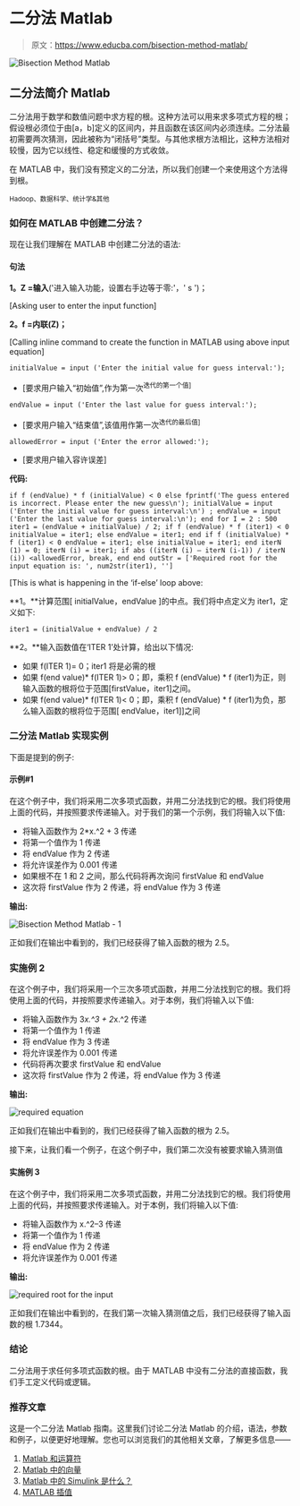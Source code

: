 # 二分法 Matlab

> 原文：<https://www.educba.com/bisection-method-matlab/>

![Bisection Method Matlab](img/29627d3ad3a600b0ed7259ef527c66cf.png)



## 二分法简介 Matlab

二分法用于数学和数值问题中求方程的根。这种方法可以用来求多项式方程的根；假设根必须位于由[a，b]定义的区间内，并且函数在该区间内必须连续。二分法最初需要两次猜测，因此被称为“闭括号”类型。与其他求根方法相比，这种方法相对较慢，因为它以线性、稳定和缓慢的方式收敛。

在 MATLAB 中，我们没有预定义的二分法，所以我们创建一个来使用这个方法得到根。

<small>Hadoop、数据科学、统计学&其他</small>

### 如何在 MATLAB 中创建二分法？

现在让我们理解在 MATLAB 中创建二分法的语法:

#### 句法

**1。Z =输入**('进入输入功能，设置右手边等于零:'，' s ')；

[Asking user to enter the input function]

**2。f =内联(Z)；**

[Calling inline command to create the function in MATLAB using above input equation]

`initialValue = input ('Enter the initial value for guess interval:');`

*   [要求用户输入“初始值”,作为第一次<sup>迭代的第一个值]</sup>

`endValue = input ('Enter the last value for guess interval:');`

*   [要求用户输入“结束值”,该值用作第一次<sup>迭代的最后值]</sup>

`allowedError = input ('Enter the error allowed:');`

*   [要求用户输入容许误差]

**代码:**

`if f (endValue) * f (initialValue) < 0
else
fprintf('The guess entered is incorrect. Please enter the new guess\n');
initialValue = input ('Enter the initial value for guess interval:\n') ;
endValue = input ('Enter the last value for guess interval:\n');
end
for I = 2 : 500
iter1 = (endValue + initialValue) / 2;
if f (endValue) * f (iter1) < 0
initialValue = iter1;
else
endValue = iter1;
end
if f (initialValue) * f (iter1) < 0
endValue = iter1;
else
initialValue = iter1;
end
iterN (1) = 0;
iterN (i) = iter1;
if abs ((iterN (i) – iterN (i-1)) / iterN (i)) <allowedError, break, end
end
outStr = ['Required root for the input equation is: ', num2str(iter1), '']`

[This is what is happening in the ‘if-else’ loop above:

**1。**计算范围[ initialValue，endValue ]的中点。我们将中点定义为 iter1，定义如下:

`iter1 = (initialValue + endValue) / 2`

**2。**输入函数值在‘ITER 1’处计算，给出以下情况:

*   如果 f(ITER 1)= 0；iter1 将是必需的根
*   如果 f(end value)* f(ITER 1)> 0；即，乘积 f (endValue) * f (iter1)为正，则输入函数的根将位于范围[firstValue，iter1]之间。
*   如果 f(end value)* f(ITER 1)< 0；即，乘积 f (endValue) * f (iter1)为负，那么输入函数的根将位于范围[ endValue，iter1]]之间

### 二分法 Matlab 实现实例

下面是提到的例子:

#### 示例#1

在这个例子中，我们将采用二次多项式函数，并用二分法找到它的根。我们将使用上面的代码，并按照要求传递输入。对于我们的第一个示例，我们将输入以下值:

*   将输入函数作为 2*x.^2 + 3 传递
*   将第一个值作为 1 传递
*   将 endValue 作为 2 传递
*   将允许误差作为 0.001 传递
*   如果根不在 1 和 2 之间，那么代码将再次询问 firstValue 和 endValue
*   这次将 firstValue 作为 2 传递，将 endValue 作为 3 传递

**输出:**

![Bisection Method Matlab - 1](img/ad6277d34d7f5cae546e9eb24dab8a2b.png)



正如我们在输出中看到的，我们已经获得了输入函数的根为 2.5。

### 实施例 2

在这个例子中，我们将采用一个三次多项式函数，并用二分法找到它的根。我们将使用上面的代码，并按照要求传递输入。对于本例，我们将输入以下值:

*   将输入函数作为 3*x.^3 + 2*x.^2 传递
*   将第一个值作为 1 传递
*   将 endValue 作为 3 传递
*   将允许误差作为 0.001 传递
*   代码将再次要求 firstValue 和 endValue
*   这次将 firstValue 作为 2 传递，将 endValue 作为 3 传递

**输出:**

![required equation](img/0e891257284d2b0be23f1a996909fa7b.png)



正如我们在输出中看到的，我们已经获得了输入函数的根为 2.5。

接下来，让我们看一个例子，在这个例子中，我们第二次没有被要求输入猜测值

#### 实施例 3

在这个例子中，我们将采用二次多项式函数，并用二分法找到它的根。我们将使用上面的代码，并按照要求传递输入。对于本例，我们将输入以下值:

*   将输入函数作为 x.^2–3 传递
*   将第一个值作为 1 传递
*   将 endValue 作为 2 传递
*   将允许误差作为 0.001 传递

**输出:**

![required root for the input](img/399740148b6f3fb77e970b75f1d26aa4.png)



正如我们在输出中看到的，在我们第一次输入猜测值之后，我们已经获得了输入函数的根 1.7344。

### 结论

二分法用于求任何多项式函数的根。由于 MATLAB 中没有二分法的直接函数，我们手工定义代码或逻辑。

### 推荐文章

这是一个二分法 Matlab 指南。这里我们讨论二分法 Matlab 的介绍，语法，参数和例子，以便更好地理解。您也可以浏览我们的其他相关文章，了解更多信息——

1.  [Matlab 和运算符](https://www.educba.com/matlab-and-operator/)
2.  [Matlab 中的向量](https://www.educba.com/vectors-in-matlab/)
3.  [Matlab 中的 Simulink 是什么？](https://www.educba.com/what-is-simulink-in-matlab/)
4.  [MATLAB 插值](https://www.educba.com/matlab-interpolation/)





